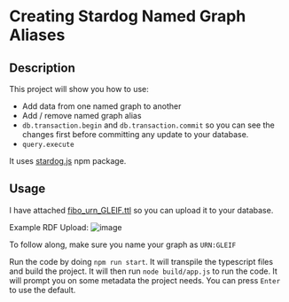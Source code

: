 # Creating Stardog Named Graph Aliases

## Description

This project will show you how to use:

-   Add data from one named graph to another
-   Add / remove named graph alias
-   `db.transaction.begin` and `db.transaction.commit` so you can see the changes first before committing any update to your database.
-   `query.execute`

It uses [stardog.js](https://github.com/stardog-union/stardog.js) npm package.

## Usage

I have attached [fibo_urn_GLEIF.ttl](./data/fibo_urn_GLEIF.ttl) so you can upload it to your database.

Example RDF Upload:
![image](https://user-images.githubusercontent.com/3269153/111329332-6d53b580-8645-11eb-8468-e5aca9a7e60f.png)

To follow along, make sure you name your graph as `URN:GLEIF`

Run the code by doing `npm run start`. It will transpile the typescript files and build the project. It will then run `node build/app.js` to run the code. It will prompt you on some metadata the project needs. You can press `Enter` to use the default.
